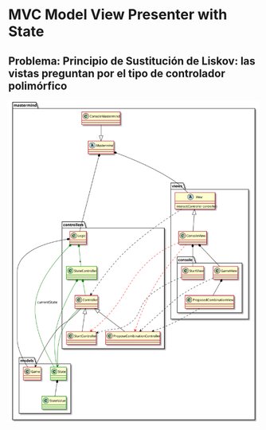 # MVC Model View Presenter with State 
## Problema: Principio de Sustitución de Liskov: las vistas preguntan por el tipo de controlador polimórfico

![mastermind](doc/mastermindProblem.svg)




